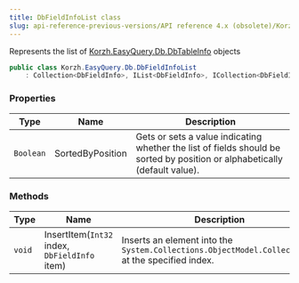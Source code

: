 ```yaml
---
title: DbFieldInfoList class
slug: api-reference-previous-versions/API reference 4.x (obsolete)/Korzh.EasyQuery.Db namespace/dbfieldinfolist-class
---
```



Represents the list of [Korzh.EasyQuery.Db.DbTableInfo](/api-reference-4x/korzh-easyquery-db-namespace/dbtableinfo-class) objects
```csharp
public class Korzh.EasyQuery.Db.DbFieldInfoList
    : Collection<DbFieldInfo>, IList<DbFieldInfo>, ICollection<DbFieldInfo>, IEnumerable<DbFieldInfo>, IEnumerable, IList, ICollection, IReadOnlyList<DbFieldInfo>, IReadOnlyCollection<DbFieldInfo>

```

### Properties

| Type | Name | Description | 
| --- | --- | --- | 
| `Boolean` | SortedByPosition | Gets or sets a value indicating whether the list of fields should be sorted by position or alphabetically (default value). | 


### Methods

| Type | Name | Description | 
| --- | --- | --- | 
| `void` | InsertItem(`Int32` index, `DbFieldInfo` item) | Inserts an element into the `System.Collections.ObjectModel.Collection'1` at the specified index. |